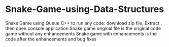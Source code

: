 # Snake-Game-using-Data-Structures
Snake Game using Queue C++
to run any code: download zip file, Extract , then open console application
Snake game original file is the original code game without any enhancements 
Snake game with enhancements is the code after the enhancements and bug fixes 
